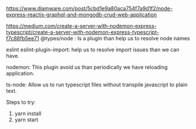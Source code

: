https://www.djamware.com/post/5cbd1e9a80aca754f7a9d1f2/node-express-reactjs-graphql-and-mongodb-crud-web-application


https://medium.com/create-a-server-with-nodemon-express-typescript/create-a-server-with-nodemon-express-typescript-f7c88fb5ee71
@types/node : Is a plugin than help us to resolve node names

eslint eslint-plugin-import: help us to resolve import issues than we can have.

nodemon: This plugin avoid us than periodically we have reloading application.

ts-node: Allow us to run typescript files without transpile javascript to plain text.

Steps to try:
1. yarn install
2. yarn start